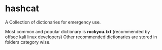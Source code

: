# hashcat
A Collection of dictionaries for emergency use.

Most common and popular dictionary is **rockyou.txt** (recommended by offsec kali linux developers)
Other recommended dictionaries are stored in folders category wise.
